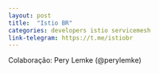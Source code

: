 ```yaml
---
layout: post
title:  "Istio BR"
categories: developers istio servicemesh
link-telegram: https://t.me/istiobr
---
```

Colaboração: Pery Lemke (@perylemke)
